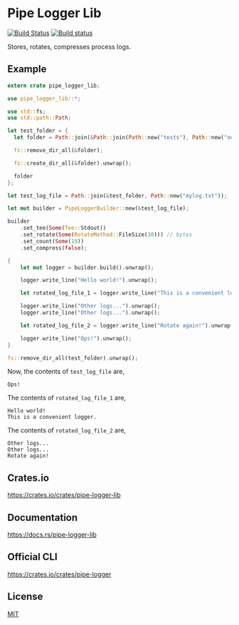 Pipe Logger Lib
====================

[![Build Status](https://travis-ci.org/magiclen/pipe-logger-lib.svg?branch=master)](https://travis-ci.org/magiclen/pipe-logger-lib)
[![Build status](https://ci.appveyor.com/api/projects/status/mp76f391o4s8h5uv/branch/master?svg=true)](https://ci.appveyor.com/project/magiclen/pipe-logger-lib/branch/master)

Stores, rotates, compresses process logs.

## Example

```rust
extern crate pipe_logger_lib;

use pipe_logger_lib::*;

use std::fs;
use std::path::Path;

let test_folder = {
  let folder = Path::join(&Path::join(Path::new("tests"), Path::new("out")), "log-example");

  fs::remove_dir_all(&folder);

  fs::create_dir_all(&folder).unwrap();

  folder
};

let test_log_file = Path::join(&test_folder, Path::new("mylog.txt"));

let mut builder = PipeLoggerBuilder::new(&test_log_file);

builder
    .set_tee(Some(Tee::Stdout))
    .set_rotate(Some(RotateMethod::FileSize(30))) // bytes
    .set_count(Some(10))
    .set_compress(false);

{
    let mut logger = builder.build().unwrap();

    logger.write_line("Hello world!").unwrap();

    let rotated_log_file_1 = logger.write_line("This is a convenient logger.").unwrap().unwrap();

    logger.write_line("Other logs...").unwrap();
    logger.write_line("Other logs...").unwrap();

    let rotated_log_file_2 = logger.write_line("Rotate again!").unwrap().unwrap();

    logger.write_line("Ops!").unwrap();
}

fs::remove_dir_all(test_folder).unwrap();
```

Now, the contents of `test_log_file` are,

```text
Ops!
```

The contents of `rotated_log_file_1` are,

```text
Hello world!
This is a convenient logger.
```

The contents of `rotated_log_file_2` are,

```text
Other logs...
Other logs...
Rotate again!
```

## Crates.io

https://crates.io/crates/pipe-logger-lib

## Documentation

https://docs.rs/pipe-logger-lib

## Official CLI

https://crates.io/crates/pipe-logger

## License

[MIT](LICENSE)